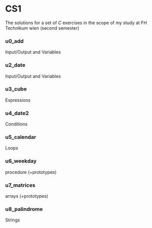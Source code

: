 # CS1 #

The solutions for a set of _C_ exercises in the scope of my study at FH Technikum wien (second semester)

### u0_add ###
Input/Output and Variables

### u2_date ### 
Input/Output and Variables

### u3_cube ###
Expressions

### u4_date2 ###
Conditions

### u5_calendar ###
Loops

### u6_weekday ###
procedure (+prototypes)

### u7_matrices ###
arrays (+prototypes)

### u8_palindrome ###
Strings
